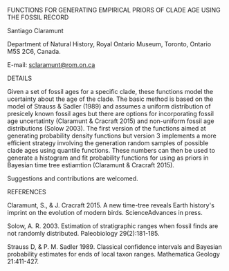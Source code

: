 FUNCTIONS FOR GENERATING EMPIRICAL PRIORS OF CLADE AGE USING THE FOSSIL RECORD

Santiago Claramunt

Department of Natural History, Royal Ontario Museum, Toronto, Ontario M5S 2C6, Canada.

E-mail: sclaramunt@rom.on.ca


DETAILS

Given a set of fossil ages for a specific clade, these functions model the ucertainty about the age of the clade. The basic method is based on the model of Strauss & Sadler (1989) and assumes a uniform distribution of presicely known fossil ages but there are options for incorporating fossil age uncertatinty (Claramunt & Cracraft 2015) and non-uniform fossil age distributions (Solow 2003). The first version of the functions aimed at generating probability density functions but version 3 implements a more efficient strategy involving the generation random samples of possible clade ages using quantile functions. These numbers can then be used to generate a histogram and fit probability functions for using as priors in Bayesian time tree estiamtion (Claramunt & Cracraft 2015).

Suggestions and contributions are welcomed.


REFERENCES

Claramunt, S., & J. Cracraft 2015. A new time-tree reveals Earth history's imprint on the evolution of modern birds. ScienceAdvances in press.

Solow, A. R. 2003. Estimation of stratigraphic ranges when fossil finds are not randomly distributed. Paleobiology 29(2):181-185.

Strauss D, & P. M. Sadler 1989. Classical confidence intervals and Bayesian probability estimates for ends of local taxon ranges. Mathematica Geology 21:411-427.
